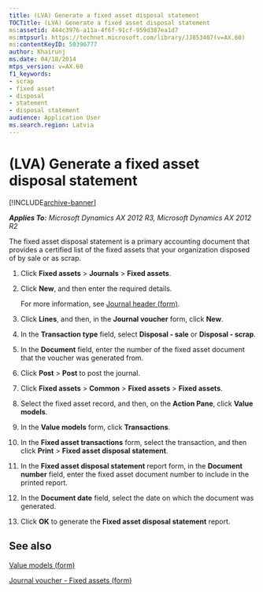 ```yaml
---
title: (LVA) Generate a fixed asset disposal statement
TOCTitle: (LVA) Generate a fixed asset disposal statement
ms:assetid: 444c3976-a11a-4f6f-91cf-959d387ea1d7
ms:mtpsurl: https://technet.microsoft.com/library/JJ853407(v=AX.60)
ms:contentKeyID: 50396777
author: Khairunj
ms.date: 04/18/2014
mtps_version: v=AX.60
f1_keywords:
- scrap
- fixed asset
- disposal
- statement
- disposal statement
audience: Application User
ms.search.region: Latvia
---
```


# (LVA) Generate a fixed asset disposal statement 


[!INCLUDE[archive-banner](includes/archive-banner.md)]


_**Applies To:** Microsoft Dynamics AX 2012 R3, Microsoft Dynamics AX 2012 R2_

The fixed asset disposal statement is a primary accounting document that provides a certified list of the fixed assets that your organization disposed of by sale or as scrap.

1.  Click **Fixed assets** \> **Journals** \> **Fixed assets**.

2.  Click **New**, and then enter the required details.
    
    For more information, see [Journal header (form)](https://technet.microsoft.com/library/aa557917\(v=ax.60\)).

3.  Click **Lines**, and then, in the **Journal voucher** form, click **New**.

4.  In the **Transaction type** field, select **Disposal - sale** or **Disposal - scrap**.

5.  In the **Document** field, enter the number of the fixed asset document that the voucher was generated from.

6.  Click **Post** \> **Post** to post the journal.

7.  Click **Fixed assets** \> **Common** \> **Fixed assets** \> **Fixed assets**.

8.  Select the fixed asset record, and then, on the **Action Pane**, click **Value models**.

9.  In the **Value models** form, click **Transactions**.

10. In the **Fixed asset transactions** form, select the transaction, and then click **Print** \> **Fixed asset disposal statement**.

11. In the **Fixed asset disposal statement** report form, in the **Document number** field, enter the fixed asset document number to include in the printed report.

12. In the **Document date** field, select the date on which the document was generated.

13. Click **OK** to generate the **Fixed asset disposal statement** report.

## See also

[Value models (form)](https://technet.microsoft.com/library/aa590830\(v=ax.60\))

[Journal voucher - Fixed assets (form)](https://technet.microsoft.com/library/aa620564\(v=ax.60\))

  


